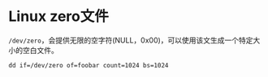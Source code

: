 # Linux zero文件

`/dev/zero`，会提供无限的空字符(NULL，0x00)，可以使用该文生成一个特定大小的空白文件。

```
dd if=/dev/zero of=foobar count=1024 bs=1024
```
